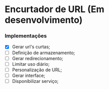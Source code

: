 # Encurtador de URL (Em desenvolvimento)

### Implementações
- [x] Gerar url's curtas;
- [ ] Definição de armazenamento;
- [ ] Gerar redirecionamento;
- [ ] Limitar uso diário;
- [ ] Personalização de URL;
- [ ] Gerar interface;
- [ ] Disponibilizar serviço;
